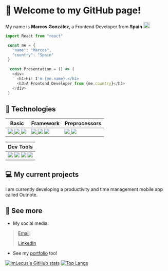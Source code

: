 # 👋 Welcome to my GitHub page!

My name is **Marcos González**, a Frontend Developer from **Spain** <img src="https://imgs.search.brave.com/7wLKLJlgmLWB0sUr_vjwqUoUl5a6R2sd6-koX2Ss8zo/rs:fit:512:512:1/g:ce/aHR0cHM6Ly9ob3Rl/bW9qaS5jb20vaW1h/Z2VzL2RsLzEvZmxh/Zy1vZi1zcGFpbi1l/bW9qaS1ieS10d2l0/dGVyLnBuZw" height="20"/>

```js
import React from "react"

 const me = {
   "name": "Marcos",
   "country": "Spain"
 }
  
  const Presentation = () => (
   <div>
     <h1>Hi! I'm {me.name}.</h1>
     <h3>A Frontend Developer from {me.country}</h3>
   </div>
 )
```

## 🥽 Technologies 
| Basic | Framework |Preprocessors|
|-------|-----------|---------|
| <a href="#"><img src="https://img.shields.io/badge/HTML5-E34F26?style=for-the-badge&logo=html5&logoColor=white"/> </a><a href="#"><img src="https://img.shields.io/badge/CSS3-1572B6?style=for-the-badge&logo=css3&logoColor=white"/></a><a href="#"> <img src="https://img.shields.io/badge/JavaScript-373737?style=for-the-badge&logo=javascript&logoColor=F7DC6F"/></a>| <img src="https://img.shields.io/badge/tailwind-17b9b8?style=for-the-badge&logo=tailwindcss&logoColor=white"/></a><a href="#"> <img src="https://img.shields.io/badge/bootstrap-7431f9?style=for-the-badge&logo=bootstrap&logoColor=white"/></a> <a href="#"> <img src="https://img.shields.io/badge/react-16181d?style=for-the-badge&logo=react&logoColor=#61dafb"/></a>|<a href="#"> <img src="https://img.shields.io/badge/sass-cf649a?style=for-the-badge&logo=sass&logoColor=white"/></a><a href="#"> <a href="#"> <img src="https://img.shields.io/badge/pug-e9b652?style=for-the-badge&logo=pug&logoColor=a86454"/></a>

| Dev Tools |
|-----------|
|<a href="#"><img src="https://img.shields.io/badge/vs code-42abf1?style=for-the-badge&logo=visualstudiocode&logoColor=white"/></a> <a href="#"><img src="https://img.shields.io/badge/git-f15233?style=for-the-badge&logo=git&logoColor=white"/></a> <a href="#"><img src="https://img.shields.io/badge/npm-cc0000?style=for-the-badge&logo=npm&logoColor=white"/></a> <a href="#"><img src="https://img.shields.io/badge/expo-d9dadf?style=for-the-badge&logo=expo&logoColor=black"/></a>|

## 💻 My current projects

I am currently developing a productivity and time management mobile app called Outnote.

## 👀 See more

* My social media:


> [Email](mailto:marcosgf2005@gmail.com)
>
> [LinkedIn](https://linkedin.com/in/marcosgf)

* See my [portfolio](https://marcosgf.netlify.app) too!

[![ImLecus's GitHub stats](https://github-readme-stats.vercel.app/api?username=imlecus&count_private=true&show_icons=true&hide_border=true)](https://github.com/anuraghazra/github-readme-stats)
[![Top Langs](https://github-readme-stats.vercel.app/api/top-langs/?username=imlecus&layout=compact&hide_border=true)](https://github.com/anuraghazra/github-readme-stats)
